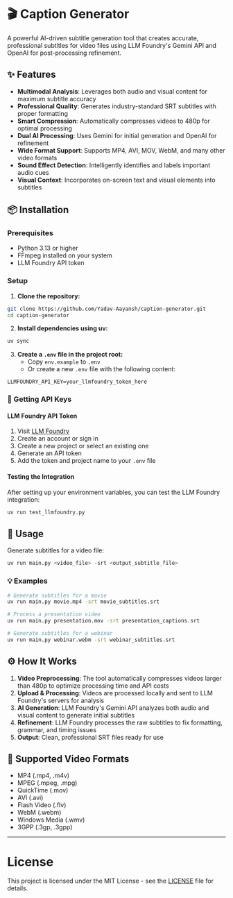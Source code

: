 # 🎬 Caption Generator

A powerful AI-driven subtitle generation tool that creates accurate, professional subtitles for video files using LLM Foundry's Gemini API and OpenAI for post-processing refinement.

## ✨ Features

- **Multimodal Analysis**: Leverages both audio and visual content for maximum subtitle accuracy
- **Professional Quality**: Generates industry-standard SRT subtitles with proper formatting
- **Smart Compression**: Automatically compresses videos to 480p for optimal processing
- **Dual AI Processing**: Uses Gemini for initial generation and OpenAI for refinement
- **Wide Format Support**: Supports MP4, AVI, MOV, WebM, and many other video formats
- **Sound Effect Detection**: Intelligently identifies and labels important audio cues
- **Visual Context**: Incorporates on-screen text and visual elements into subtitles

## 📦 Installation

### Prerequisites

- Python 3.13 or higher
- FFmpeg installed on your system
- LLM Foundry API token

### Setup

1. **Clone the repository:**
```bash
git clone https://github.com/Yadav-Aayansh/caption-generator.git
cd caption-generator
```

2. **Install dependencies using uv:**
```bash
uv sync
```

3. **Create a `.env` file in the project root:**
   - Copy `env.example` to `.env`
   - Or create a new `.env` file with the following content:
```env
LLMFOUNDRY_API_KEY=your_llmfoundry_token_here
```

### 🔑 Getting API Keys

#### LLM Foundry API Token
1. Visit [LLM Foundry](https://llmfoundry.straive.com/)
2. Create an account or sign in
3. Create a new project or select an existing one
4. Generate an API token
5. Add the token and project name to your `.env` file

#### Testing the Integration
After setting up your environment variables, you can test the LLM Foundry integration:
```bash
uv run test_llmfoundry.py
```



## 🚀 Usage

Generate subtitles for a video file:
```bash
uv run main.py <video_file> -srt <output_subtitle_file>
```

### 💡 Examples

```bash
# Generate subtitles for a movie
uv run main.py movie.mp4 -srt movie_subtitles.srt

# Process a presentation video
uv run main.py presentation.mov -srt presentation_captions.srt

# Generate subtitles for a webinar
uv run main.py webinar.webm -srt webinar_subtitles.srt
```

## ⚙️ How It Works

1. **Video Preprocessing**: The tool automatically compresses videos larger than 480p to optimize processing time and API costs
2. **Upload & Processing**: Videos are processed locally and sent to LLM Foundry's servers for analysis
3. **AI Generation**: LLM Foundry's Gemini API analyzes both audio and visual content to generate initial subtitles
4. **Refinement**: LLM Foundry processes the raw subtitles to fix formatting, grammar, and timing issues
5. **Output**: Clean, professional SRT files ready for use

## 📼 Supported Video Formats

- MP4 (.mp4, .m4v)
- MPEG (.mpeg, .mpg)
- QuickTime (.mov)
- AVI (.avi)
- Flash Video (.flv)
- WebM (.webm)
- Windows Media (.wmv)
- 3GPP (.3gp, .3gpp)

---

# License

This project is licensed under the MIT License - see the [LICENSE](LICENSE) file for details.
